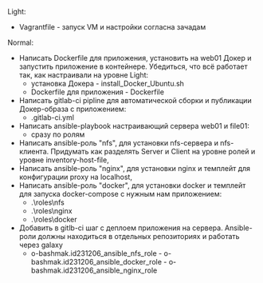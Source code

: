 Light:
  - Vagrantfile - запуск VM и настройки согласна зачадам

Normal:
  - Написать Dockerfile для приложения, установить на web01 Докер и запустить приложение в контейнере. Убедиться, что всё работает так, как настраивали на уровне Light:
      - установка Докера - install_Docker_Ubuntu.sh
      - Dockerfile для приложения - Dockerfile
  - Написать gitlab-ci pipline для автоматической сборки и публикации Докер-образа с приложением:
      - .gitlab-ci.yml
  - Написать ansible-playbook настраивающий сервера web01 и file01:
      - сразу по ролям
  - Написать ansible-роль "nfs", для установки nfs-сервера и nfs-клиента. Придумать как разделять Server и Client на уровне ролей и уровне inventory-host-file,
  - Написать ansible-роль "nginx", для установки nginx и темплейт для конфигурации proxy на localhost,
  - Написать ansible-роль "docker", для установки docker и темплейт для запуска docker-compose с нужным нам приложением:
      - .\roles\nfs
      - .\roles\nginx
      - .\roles\docker
  - Добавить в gitlb-ci шаг с деплоем приложения на сервера. Ansible-роли должны находиться в отдельных репозиториях и работать через galaxy
      - o-bashmak.id231206_ansible_nfs_role
			- o-bashmak.id231206_ansible_docker_role
			- o-bashmak.id231206_ansible_nginx_role
